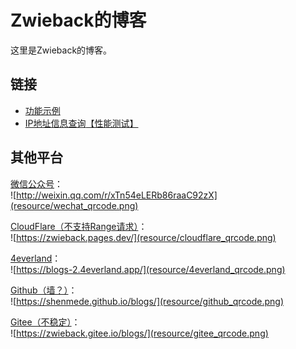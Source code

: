 Zwieback的博客
==

这里是Zwieback的博客。

链接
--

* [功能示例](?demo/index.md)
* [IP地址信息查询](?tools/ip-info.md)[【性能测试】](?tools/ip-test.md)

其他平台
--

[微信公众号](http://weixin.qq.com/r/xTn54eLERb86raaC92zX)：  
![http://weixin.qq.com/r/xTn54eLERb86raaC92zX](resource/wechat_qrcode.png)

[CloudFlare（不支持Range请求）](https://zwieback.pages.dev/)：  
![https://zwieback.pages.dev/](resource/cloudflare_qrcode.png)

[4everland](https://blogs-2.4everland.app/)：  
![https://blogs-2.4everland.app/](resource/4everland_qrcode.png)

[Github（墙？）](https://shenmede.github.io/blogs/)：  
![https://shenmede.github.io/blogs/](resource/github_qrcode.png)

[Gitee（不稳定）](https://zwieback.gitee.io/blogs/)：  
![https://zwieback.gitee.io/blogs/](resource/gitee_qrcode.png)
